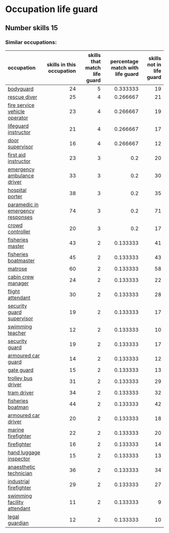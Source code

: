 # Occupation life guard
## Number skills 15
### Similar occupations:
| occupation                                                              |   skills in this occupation |   skills that match life guard |   percentage match with life guard |   skills not in life guard |
|:------------------------------------------------------------------------|----------------------------:|-------------------------------:|-----------------------------------:|---------------------------:|
| [bodyguard](bodyguard.md)                                               |                          24 |                              5 |                           0.333333 |                         19 |
| [rescue diver](rescue_diver.md)                                         |                          25 |                              4 |                           0.266667 |                         21 |
| [fire service vehicle operator](fire_service_vehicle_operator.md)       |                          23 |                              4 |                           0.266667 |                         19 |
| [lifeguard instructor](lifeguard_instructor.md)                         |                          21 |                              4 |                           0.266667 |                         17 |
| [door supervisor](door_supervisor.md)                                   |                          16 |                              4 |                           0.266667 |                         12 |
| [first aid instructor](first_aid_instructor.md)                         |                          23 |                              3 |                           0.2      |                         20 |
| [emergency ambulance driver](emergency_ambulance_driver.md)             |                          33 |                              3 |                           0.2      |                         30 |
| [hospital porter](hospital_porter.md)                                   |                          38 |                              3 |                           0.2      |                         35 |
| [paramedic in emergency responses](paramedic_in_emergency_responses.md) |                          74 |                              3 |                           0.2      |                         71 |
| [crowd controller](crowd_controller.md)                                 |                          20 |                              3 |                           0.2      |                         17 |
| [fisheries master](fisheries_master.md)                                 |                          43 |                              2 |                           0.133333 |                         41 |
| [fisheries boatmaster](fisheries_boatmaster.md)                         |                          45 |                              2 |                           0.133333 |                         43 |
| [matrose](matrose.md)                                                   |                          60 |                              2 |                           0.133333 |                         58 |
| [cabin crew manager](cabin_crew_manager.md)                             |                          24 |                              2 |                           0.133333 |                         22 |
| [flight attendant](flight_attendant.md)                                 |                          30 |                              2 |                           0.133333 |                         28 |
| [security guard supervisor](security_guard_supervisor.md)               |                          19 |                              2 |                           0.133333 |                         17 |
| [swimming teacher](swimming_teacher.md)                                 |                          12 |                              2 |                           0.133333 |                         10 |
| [security guard](security_guard.md)                                     |                          19 |                              2 |                           0.133333 |                         17 |
| [armoured car guard](armoured_car_guard.md)                             |                          14 |                              2 |                           0.133333 |                         12 |
| [gate guard](gate_guard.md)                                             |                          15 |                              2 |                           0.133333 |                         13 |
| [trolley bus driver](trolley_bus_driver.md)                             |                          31 |                              2 |                           0.133333 |                         29 |
| [tram driver](tram_driver.md)                                           |                          34 |                              2 |                           0.133333 |                         32 |
| [fisheries boatman](fisheries_boatman.md)                               |                          44 |                              2 |                           0.133333 |                         42 |
| [armoured car driver](armoured_car_driver.md)                           |                          20 |                              2 |                           0.133333 |                         18 |
| [marine firefighter](marine_firefighter.md)                             |                          22 |                              2 |                           0.133333 |                         20 |
| [firefighter](firefighter.md)                                           |                          16 |                              2 |                           0.133333 |                         14 |
| [hand luggage inspector](hand_luggage_inspector.md)                     |                          15 |                              2 |                           0.133333 |                         13 |
| [anaesthetic technician](anaesthetic_technician.md)                     |                          36 |                              2 |                           0.133333 |                         34 |
| [industrial firefighter](industrial_firefighter.md)                     |                          29 |                              2 |                           0.133333 |                         27 |
| [swimming facility attendant](swimming_facility_attendant.md)           |                          11 |                              2 |                           0.133333 |                          9 |
| [legal guardian](legal_guardian.md)                                     |                          12 |                              2 |                           0.133333 |                         10 |
